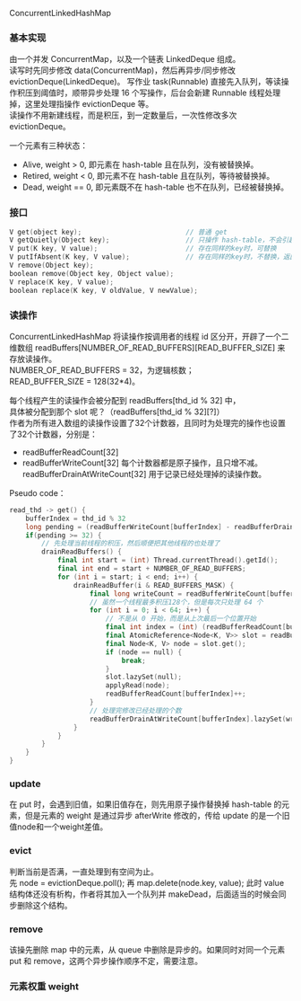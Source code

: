 ConcurrentLinkedHashMap

### 基本实现
由一个并发 ConcurrentMap，以及一个链表 LinkedDeque 组成。  
读写时先同步修改 data(ConcurrentMap)，然后再异步/同步修改 evictionDeque(LinkedDeque)。
写作业 task(Runnable) 直接先入队列，等读操作积压到阈值时，顺带异步处理 16 个写操作，后台会新建 Runnable 线程处理掉，这里处理指操作 evictionDeque 等。  
读操作不用新建线程，而是积压，到一定数量后，一次性修改多次 evictionDeque。

一个元素有三种状态：  
- Alive, weight > 0, 即元素在 hash-table 且在队列，没有被替换掉。
- Retired, weight < 0, 即元素不在 hash-table 且在队列，等待被替换掉。
- Dead, weight == 0, 即元素既不在 hash-table 也不在队列，已经被替换掉。

### 接口
~~~cpp
V get(object key);                          // 普通 get
V getQuietly(Object key);                   // 只操作 hash-table，不会引起替换策略
V put(K key, V value);                      // 存在同样的key时，可替换
V putIfAbsent(K key, V value);              // 存在同样的key时，不替换，返回旧值
V remove(Object key);
boolean remove(Object key, Object value);
V replace(K key, V value);
boolean replace(K key, V oldValue, V newValue);
~~~

### 读操作
ConcurrentLinkedHashMap 将读操作按调用者的线程 id 区分开，开辟了一个二维数组 readBuffers[NUMBER_OF_READ_BUFFERS][READ_BUFFER_SIZE] 来存放读操作。  
NUMBER_OF_READ_BUFFERS = 32，为逻辑核数；  
READ_BUFFER_SIZE = 128(32*4)。

每个线程产生的读操作会被分配到 readBuffers[thd_id % 32] 中，  
具体被分配到那个 slot 呢？（readBuffers[thd_id % 32][?]）  
作者为所有进入数组的读操作设置了32个计数器，且同时为处理完的操作也设置了32个计数器，分别是：  
- readBufferReadCount[32]
- readBufferWriteCount[32]
每个计数器都是原子操作，且只增不减。
readBufferDrainAtWriteCount[32] 用于记录已经处理掉的读操作数。  

Pseudo code：
~~~cpp
read_thd -> get() {
    bufferIndex = thd_id % 32
    long pending = (readBufferWriteCount[bufferIndex] - readBufferDrainAtWriteCount[bufferIndex].get());
    if(pending >= 32) {
        // 先处理当前线程的积压，然后顺便把其他线程的也处理了
        drainReadBuffers() {
            final int start = (int) Thread.currentThread().getId();
            final int end = start + NUMBER_OF_READ_BUFFERS;
            for (int i = start; i < end; i++) {
                drainReadBuffer(i & READ_BUFFERS_MASK) {
                    final long writeCount = readBufferWriteCount[bufferIndex].get();
                    // 虽然一个线程最多积压128个，但是每次只处理 64 个
                    for (int i = 0; i < 64; i++) {
                        // 不是从 0 开始，而是从上次最后一个位置开始
                        final int index = (int) (readBufferReadCount[bufferIndex] & READ_BUFFER_INDEX_MASK);
                        final AtomicReference<Node<K, V>> slot = readBuffers[bufferIndex][index];
                        final Node<K, V> node = slot.get();
                        if (node == null) {
                            break;
                        }
                        slot.lazySet(null);
                        applyRead(node);
                        readBufferReadCount[bufferIndex]++;
                    }
                    // 处理完修改已经处理的个数
                    readBufferDrainAtWriteCount[bufferIndex].lazySet(writeCount);
                }
            }
        }
    }
}
~~~

### update
在 put 时，会遇到旧值，如果旧值存在，则先用原子操作替换掉 hash-table 的元素，但是元素的 weight 是通过异步 afterWrite 修改的，传给 update 的是一个旧值node和一个weight差值。


### evict
判断当前是否满，一直处理到有空间为止。  
先 node = evictionDeque.poll(); 再 map.delete(node.key, value); 此时 value 结构体还没有析构，作者将其加入一个队列并 makeDead，后面适当的时候会同步删除这个结构。

### remove
该操先删除 map 中的元素，从 queue 中删除是异步的。如果同时对同一个元素 put 和 remove，这两个异步操作顺序不定，需要注意。


### 元素权重 weight

